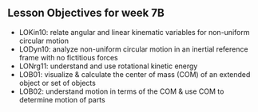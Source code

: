 ## Lesson Objectives for week 7B

* LOKin10: relate angular and linear kinematic variables for non-uniform circular motion
* LODyn10: analyze non-uniform circular motion in an inertial reference frame with no fictitious forces 
* LONrg11: understand and use rotational kinetic energy
* LOB01: visualize & calculate the center of mass (COM) of an extended object or set of objects
* LOB02: understand motion in terms of the COM & use COM to determine motion of parts








